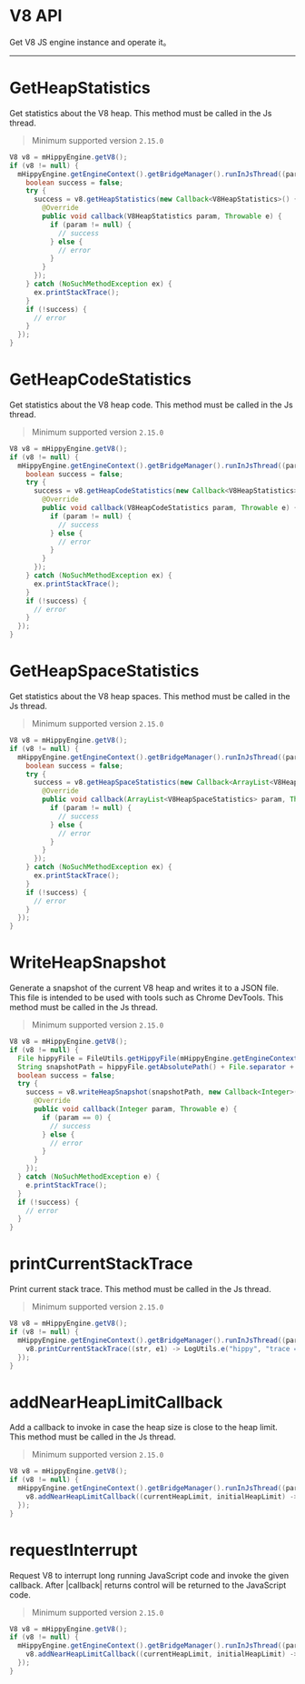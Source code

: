 # V8 API

Get V8 JS engine instance and operate it。

---

# GetHeapStatistics

Get statistics about the V8 heap.
This method must be called in the Js thread.

> Minimum supported version `2.15.0`

``` java
V8 v8 = mHippyEngine.getV8();
if (v8 != null) {
  mHippyEngine.getEngineContext().getBridgeManager().runInJsThread((param, e) -> {
    boolean success = false;
    try {
      success = v8.getHeapStatistics(new Callback<V8HeapStatistics>() {
        @Override
        public void callback(V8HeapStatistics param, Throwable e) {
          if (param != null) {
            // success
          } else {
            // error
          }
        }
      });
    } catch (NoSuchMethodException ex) {
      ex.printStackTrace();
    }
    if (!success) {
      // error
    }
  });
}
```

# GetHeapCodeStatistics

Get statistics about the V8 heap code.
This method must be called in the Js thread.
> Minimum supported version `2.15.0`

``` java
V8 v8 = mHippyEngine.getV8();
if (v8 != null) {
  mHippyEngine.getEngineContext().getBridgeManager().runInJsThread((param, e) -> {
    boolean success = false;
    try {
      success = v8.getHeapCodeStatistics(new Callback<V8HeapStatistics>() {
        @Override
        public void callback(V8HeapCodeStatistics param, Throwable e) {
          if (param != null) {
            // success
          } else {
            // error
          }
        }
      });
    } catch (NoSuchMethodException ex) {
      ex.printStackTrace();
    }
    if (!success) {
      // error
    }
  });
}
```

# GetHeapSpaceStatistics

Get statistics about the V8 heap spaces.
This method must be called in the Js thread.
> Minimum supported version `2.15.0`

``` java
V8 v8 = mHippyEngine.getV8();
if (v8 != null) {
  mHippyEngine.getEngineContext().getBridgeManager().runInJsThread((param, e) -> {
    boolean success = false;
    try {
      success = v8.getHeapSpaceStatistics(new Callback<ArrayList<V8HeapSpaceStatistics>>() {
        @Override
        public void callback(ArrayList<V8HeapSpaceStatistics> param, Throwable e) {
          if (param != null) {
            // success
          } else {
            // error
          }
        }
      });
    } catch (NoSuchMethodException ex) {
      ex.printStackTrace();
    }
    if (!success) {
      // error
    }
  });
}
```

# WriteHeapSnapshot

Generate a snapshot of the current V8 heap and writes it to a JSON file.
This file is intended to be used with tools such as Chrome DevTools.
This method must be called in the Js thread.

> Minimum supported version `2.15.0`

``` java
V8 v8 = mHippyEngine.getV8();
if (v8 != null) {
  File hippyFile = FileUtils.getHippyFile(mHippyEngine.getEngineContext().getGlobalConfigs().getContext());
  String snapshotPath = hippyFile.getAbsolutePath() + File.separator + "snapshot" + File.separator + "1.heapsnapshot";
  boolean success = false;
  try {
    success = v8.writeHeapSnapshot(snapshotPath, new Callback<Integer>() {
      @Override
      public void callback(Integer param, Throwable e) {
        if (param == 0) {
          // success
        } else {
          // error
        }
      }
    });
  } catch (NoSuchMethodException e) {
    e.printStackTrace();
  }
  if (!success) {
    // error
  }
}
```

# printCurrentStackTrace

Print current stack trace.
This method must be called in the Js thread.
> Minimum supported version `2.15.0`

``` java
V8 v8 = mHippyEngine.getV8();
if (v8 != null) {
  mHippyEngine.getEngineContext().getBridgeManager().runInJsThread((param, e) -> {
    v8.printCurrentStackTrace((str, e1) -> LogUtils.e("hippy", "trace = " + str));
  });
}
```

# addNearHeapLimitCallback

Add a callback to invoke in case the heap size is close to the heap limit.
This method must be called in the Js thread.
> Minimum supported version `2.15.0`

``` java
V8 v8 = mHippyEngine.getV8();
if (v8 != null) {
  mHippyEngine.getEngineContext().getBridgeManager().runInJsThread((param, e) -> {
    v8.addNearHeapLimitCallback((currentHeapLimit, initialHeapLimit) -> currentHeapLimit * 2);
  });
}
```

# requestInterrupt

Request V8 to interrupt long running JavaScript code and invoke
the given callback. After |callback| returns control will be returned to the JavaScript code.
> Minimum supported version `2.15.0`

``` java
V8 v8 = mHippyEngine.getV8();
if (v8 != null) {
  mHippyEngine.getEngineContext().getBridgeManager().runInJsThread((param, e) -> {
    v8.addNearHeapLimitCallback((currentHeapLimit, initialHeapLimit) -> currentHeapLimit * 2);
  });
}
```

